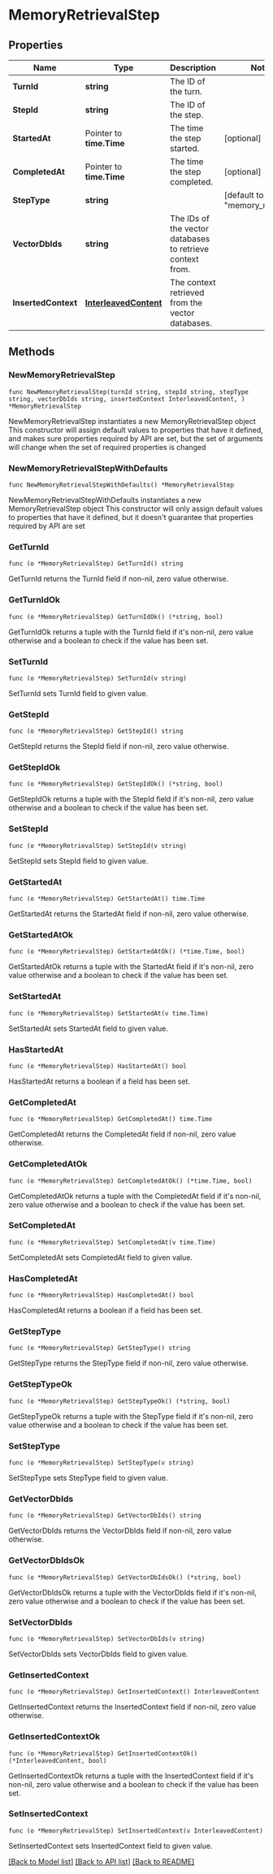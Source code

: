 # MemoryRetrievalStep

## Properties

Name | Type | Description | Notes
------------ | ------------- | ------------- | -------------
**TurnId** | **string** | The ID of the turn. | 
**StepId** | **string** | The ID of the step. | 
**StartedAt** | Pointer to **time.Time** | The time the step started. | [optional] 
**CompletedAt** | Pointer to **time.Time** | The time the step completed. | [optional] 
**StepType** | **string** |  | [default to "memory_retrieval"]
**VectorDbIds** | **string** | The IDs of the vector databases to retrieve context from. | 
**InsertedContext** | [**InterleavedContent**](InterleavedContent.md) | The context retrieved from the vector databases. | 

## Methods

### NewMemoryRetrievalStep

`func NewMemoryRetrievalStep(turnId string, stepId string, stepType string, vectorDbIds string, insertedContext InterleavedContent, ) *MemoryRetrievalStep`

NewMemoryRetrievalStep instantiates a new MemoryRetrievalStep object
This constructor will assign default values to properties that have it defined,
and makes sure properties required by API are set, but the set of arguments
will change when the set of required properties is changed

### NewMemoryRetrievalStepWithDefaults

`func NewMemoryRetrievalStepWithDefaults() *MemoryRetrievalStep`

NewMemoryRetrievalStepWithDefaults instantiates a new MemoryRetrievalStep object
This constructor will only assign default values to properties that have it defined,
but it doesn't guarantee that properties required by API are set

### GetTurnId

`func (o *MemoryRetrievalStep) GetTurnId() string`

GetTurnId returns the TurnId field if non-nil, zero value otherwise.

### GetTurnIdOk

`func (o *MemoryRetrievalStep) GetTurnIdOk() (*string, bool)`

GetTurnIdOk returns a tuple with the TurnId field if it's non-nil, zero value otherwise
and a boolean to check if the value has been set.

### SetTurnId

`func (o *MemoryRetrievalStep) SetTurnId(v string)`

SetTurnId sets TurnId field to given value.


### GetStepId

`func (o *MemoryRetrievalStep) GetStepId() string`

GetStepId returns the StepId field if non-nil, zero value otherwise.

### GetStepIdOk

`func (o *MemoryRetrievalStep) GetStepIdOk() (*string, bool)`

GetStepIdOk returns a tuple with the StepId field if it's non-nil, zero value otherwise
and a boolean to check if the value has been set.

### SetStepId

`func (o *MemoryRetrievalStep) SetStepId(v string)`

SetStepId sets StepId field to given value.


### GetStartedAt

`func (o *MemoryRetrievalStep) GetStartedAt() time.Time`

GetStartedAt returns the StartedAt field if non-nil, zero value otherwise.

### GetStartedAtOk

`func (o *MemoryRetrievalStep) GetStartedAtOk() (*time.Time, bool)`

GetStartedAtOk returns a tuple with the StartedAt field if it's non-nil, zero value otherwise
and a boolean to check if the value has been set.

### SetStartedAt

`func (o *MemoryRetrievalStep) SetStartedAt(v time.Time)`

SetStartedAt sets StartedAt field to given value.

### HasStartedAt

`func (o *MemoryRetrievalStep) HasStartedAt() bool`

HasStartedAt returns a boolean if a field has been set.

### GetCompletedAt

`func (o *MemoryRetrievalStep) GetCompletedAt() time.Time`

GetCompletedAt returns the CompletedAt field if non-nil, zero value otherwise.

### GetCompletedAtOk

`func (o *MemoryRetrievalStep) GetCompletedAtOk() (*time.Time, bool)`

GetCompletedAtOk returns a tuple with the CompletedAt field if it's non-nil, zero value otherwise
and a boolean to check if the value has been set.

### SetCompletedAt

`func (o *MemoryRetrievalStep) SetCompletedAt(v time.Time)`

SetCompletedAt sets CompletedAt field to given value.

### HasCompletedAt

`func (o *MemoryRetrievalStep) HasCompletedAt() bool`

HasCompletedAt returns a boolean if a field has been set.

### GetStepType

`func (o *MemoryRetrievalStep) GetStepType() string`

GetStepType returns the StepType field if non-nil, zero value otherwise.

### GetStepTypeOk

`func (o *MemoryRetrievalStep) GetStepTypeOk() (*string, bool)`

GetStepTypeOk returns a tuple with the StepType field if it's non-nil, zero value otherwise
and a boolean to check if the value has been set.

### SetStepType

`func (o *MemoryRetrievalStep) SetStepType(v string)`

SetStepType sets StepType field to given value.


### GetVectorDbIds

`func (o *MemoryRetrievalStep) GetVectorDbIds() string`

GetVectorDbIds returns the VectorDbIds field if non-nil, zero value otherwise.

### GetVectorDbIdsOk

`func (o *MemoryRetrievalStep) GetVectorDbIdsOk() (*string, bool)`

GetVectorDbIdsOk returns a tuple with the VectorDbIds field if it's non-nil, zero value otherwise
and a boolean to check if the value has been set.

### SetVectorDbIds

`func (o *MemoryRetrievalStep) SetVectorDbIds(v string)`

SetVectorDbIds sets VectorDbIds field to given value.


### GetInsertedContext

`func (o *MemoryRetrievalStep) GetInsertedContext() InterleavedContent`

GetInsertedContext returns the InsertedContext field if non-nil, zero value otherwise.

### GetInsertedContextOk

`func (o *MemoryRetrievalStep) GetInsertedContextOk() (*InterleavedContent, bool)`

GetInsertedContextOk returns a tuple with the InsertedContext field if it's non-nil, zero value otherwise
and a boolean to check if the value has been set.

### SetInsertedContext

`func (o *MemoryRetrievalStep) SetInsertedContext(v InterleavedContent)`

SetInsertedContext sets InsertedContext field to given value.



[[Back to Model list]](../README.md#documentation-for-models) [[Back to API list]](../README.md#documentation-for-api-endpoints) [[Back to README]](../README.md)


